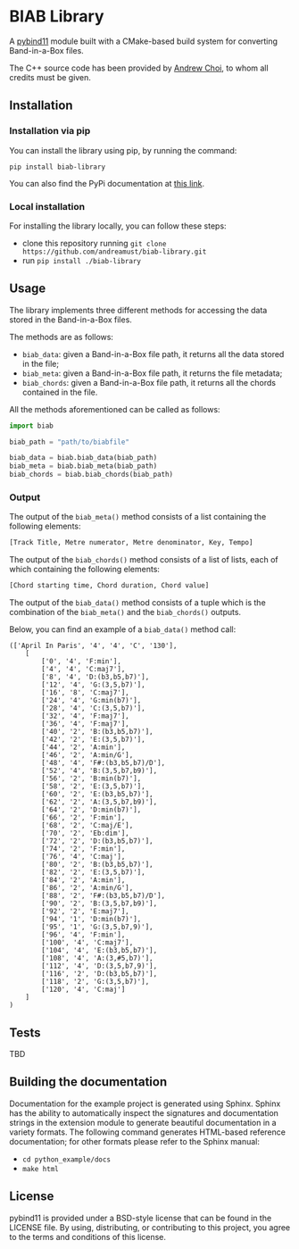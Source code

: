 BIAB Library
==============


A [pybind11](https://github.com/pybind/pybind11) module built with a
CMake-based build system for converting Band-in-a-Box files.

The C++ source code has been provided by [Andrew Choi](https://sixthhappiness.github.io/articles/chart-translate/index.html), to whom all credits must be given.

Installation
------------

### Installation via pip

You can install the library using pip, by running the command:

```commandline
pip install biab-library
```
You can also find the PyPi documentation at [this link](https://pypi.org/project/biab-library/).

### Local installation

For installing the library locally, you can follow these steps:

 - clone this repository running `git clone https://github.com/andreamust/biab-library.git`
 - run `pip install ./biab-library`

Usage
-----------
The library implements three different methods for accessing the data stored in the Band-in-a-Box files. 

The methods are as follows:
* `biab_data`: given a Band-in-a-Box file path, it returns all the data stored in the file;
* `biab_meta`: given a Band-in-a-Box file path, it returns the file metadata;
* `biab_chords`: given a Band-in-a-Box file path, it returns all the chords contained in the file.

All the methods aforementioned can be called as follows:
```python
import biab

biab_path = "path/to/biabfile"

biab_data = biab.biab_data(biab_path)
biab_meta = biab.biab_meta(biab_path)
biab_chords = biab.biab_chords(biab_path)
```

### Output
The output of the `biab_meta()` method consists of a list containing the following elements:

```python
[Track Title, Metre numerator, Metre denominator, Key, Tempo]
```

The output of the `biab_chords()` method consists of a list of lists, each of which containing the following elements:

```python
[Chord starting time, Chord duration, Chord value]
```

The output of the `biab_data()` method consists of a tuple which is the combination of the `biab_meta()` and the
`biab_chords()` outputs.


Below, you can find an example of a `biab_data()` method call:
```
(['April In Paris', '4', '4', 'C', '130'], 
    [
        ['0', '4', 'F:min'], 
        ['4', '4', 'C:maj7'], 
        ['8', '4', 'D:(b3,b5,b7)'], 
        ['12', '4', 'G:(3,5,b7)'], 
        ['16', '8', 'C:maj7'], 
        ['24', '4', 'G:min(b7)'], 
        ['28', '4', 'C:(3,5,b7)'], 
        ['32', '4', 'F:maj7'], 
        ['36', '4', 'F:maj7'], 
        ['40', '2', 'B:(b3,b5,b7)'], 
        ['42', '2', 'E:(3,5,b7)'], 
        ['44', '2', 'A:min'], 
        ['46', '2', 'A:min/G'], 
        ['48', '4', 'F#:(b3,b5,b7)/D'], 
        ['52', '4', 'B:(3,5,b7,b9)'], 
        ['56', '2', 'B:min(b7)'], 
        ['58', '2', 'E:(3,5,b7)'], 
        ['60', '2', 'E:(b3,b5,b7)'], 
        ['62', '2', 'A:(3,5,b7,b9)'], 
        ['64', '2', 'D:min(b7)'], 
        ['66', '2', 'F:min'], 
        ['68', '2', 'C:maj/E'], 
        ['70', '2', 'Eb:dim'], 
        ['72', '2', 'D:(b3,b5,b7)'], 
        ['74', '2', 'F:min'], 
        ['76', '4', 'C:maj'], 
        ['80', '2', 'B:(b3,b5,b7)'], 
        ['82', '2', 'E:(3,5,b7)'], 
        ['84', '2', 'A:min'], 
        ['86', '2', 'A:min/G'], 
        ['88', '2', 'F#:(b3,b5,b7)/D'], 
        ['90', '2', 'B:(3,5,b7,b9)'], 
        ['92', '2', 'E:maj7'], 
        ['94', '1', 'D:min(b7)'], 
        ['95', '1', 'G:(3,5,b7,9)'], 
        ['96', '4', 'F:min'], 
        ['100', '4', 'C:maj7'], 
        ['104', '4', 'E:(b3,b5,b7)'], 
        ['108', '4', 'A:(3,#5,b7)'], 
        ['112', '4', 'D:(3,5,b7,9)'], 
        ['116', '2', 'D:(b3,b5,b7)'], 
        ['118', '2', 'G:(3,5,b7)'], 
        ['120', '4', 'C:maj']
    ]
)
```

Tests
-----

TBD

Building the documentation
--------------------------

Documentation for the example project is generated using Sphinx. Sphinx has the
ability to automatically inspect the signatures and documentation strings in
the extension module to generate beautiful documentation in a variety formats.
The following command generates HTML-based reference documentation; for other
formats please refer to the Sphinx manual:

 - `cd python_example/docs`
 - `make html`

License
-------

pybind11 is provided under a BSD-style license that can be found in the LICENSE
file. By using, distributing, or contributing to this project, you agree to the
terms and conditions of this license.
